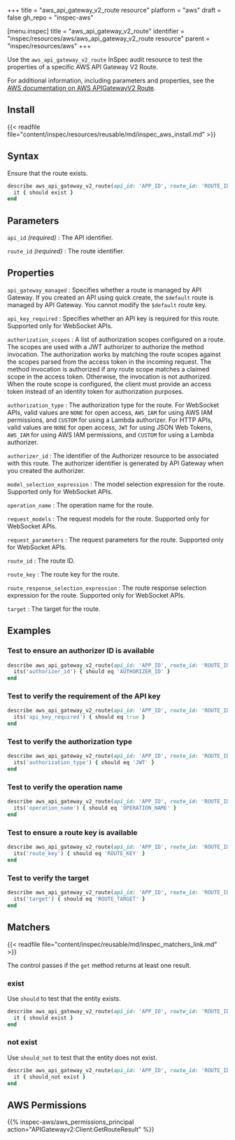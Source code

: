 +++
title = "aws_api_gateway_v2_route resource"
platform = "aws"
draft = false
gh_repo = "inspec-aws"

[menu.inspec]
title = "aws_api_gateway_v2_route"
identifier = "inspec/resources/aws/aws_api_gateway_v2_route resource"
parent = "inspec/resources/aws"
+++

Use the `aws_api_gateway_v2_route` InSpec audit resource to test the properties of a specific AWS API Gateway V2 Route.

For additional information, including parameters and properties, see the [AWS documentation on AWS APIGatewayV2 Route](https://docs.aws.amazon.com/AWSCloudFormation/latest/UserGuide/aws-resource-apigatewayv2-route.html).

## Install

{{< readfile file="content/inspec/resources/reusable/md/inspec_aws_install.md" >}}

## Syntax

Ensure that the route exists.

```ruby
describe aws_api_gateway_v2_route(api_id: 'APP_ID', route_id: 'ROUTE_ID') do
  it { should exist }
end
```

## Parameters

`api_id` _(required)_
: The API identifier.

`route_id` _(required)_
: The route identifier.

## Properties

`api_gateway_managed`
: Specifies whether a route is managed by API Gateway. If you created an API using quick create, the `$default` route is managed by API Gateway. You cannot modify the `$default` route key.

`api_key_required`
: Specifies whether an API key is required for this route. Supported only for WebSocket APIs.

`authorization_scopes`
: A list of authorization scopes configured on a route. The scopes are used with a JWT authorizer to authorize the method invocation. The authorization works by matching the route scopes against the scopes parsed from the access token in the incoming request. The method invocation is authorized if any route scope matches a claimed scope in the access token. Otherwise, the invocation is not authorized. When the route scope is configured, the client must provide an access token instead of an identity token for authorization purposes.

`authorization_type`
: The authorization type for the route. For WebSocket APIs, valid values are `NONE` for open access, `AWS_IAM` for using AWS IAM permissions, and `CUSTOM` for using a Lambda authorizer. For HTTP APIs, valid values are `NONE` for open access, `JWT` for using JSON Web Tokens, `AWS_IAM` for using AWS IAM permissions, and `CUSTOM` for using a Lambda authorizer.

`authorizer_id`
: The identifier of the Authorizer resource to be associated with this route. The authorizer identifier is generated by API Gateway when you created the authorizer.

`model_selection_expression`
: The model selection expression for the route. Supported only for WebSocket APIs.

`operation_name`
: The operation name for the route.

`request_models`
: The request models for the route. Supported only for WebSocket APIs.

`request_parameters`
: The request parameters for the route. Supported only for WebSocket APIs.

`route_id`
: The route ID.

`route_key`
: The route key for the route.

`route_response_selection_expression`
: The route response selection expression for the route. Supported only for WebSocket APIs.

`target`
: The target for the route.

## Examples

### Test to ensure an authorizer ID is available

```ruby
describe aws_api_gateway_v2_route(api_id: 'APP_ID', route_id: 'ROUTE_ID') do
  its('authorizer_id') { should eq 'AUTHORIZER_ID' }
end
```

### Test to verify the requirement of the API key

```ruby
describe aws_api_gateway_v2_route(api_id: 'APP_ID', route_id: 'ROUTE_ID') do
  its('api_key_required') { should eq true }
end
```

### Test to verify the authorization type

```ruby
describe aws_api_gateway_v2_route(api_id: 'APP_ID', route_id: 'ROUTE_ID') do
  its('authorization_type') { should eq 'JWT' }
end
```

### Test to verify the operation name

```ruby
describe aws_api_gateway_v2_route(api_id: 'APP_ID', route_id: 'ROUTE_ID') do
  its('operation_name') { should eq 'OPERATION_NAME' }
end
```

### Test to ensure a route key is available

```ruby
describe aws_api_gateway_v2_route(api_id: 'APP_ID', route_id: 'ROUTE_ID') do
  its('route_key') { should eq 'ROUTE_KEY' }
end
```

### Test to verify the target

```ruby
describe aws_api_gateway_v2_route(api_id: 'APP_ID', route_id: 'ROUTE_ID') do
  its('target') { should eq 'ROUTE_TARGET' }
end
```

## Matchers

{{< readfile file="content/inspec/reusable/md/inspec_matchers_link.md" >}}

The control passes if the `get` method returns at least one result.

### exist

Use `should` to test that the entity exists.

```ruby
describe aws_api_gateway_v2_route(api_id: 'APP_ID', route_id: 'ROUTE_ID') do
  it { should exist }
end
```

### not exist

Use `should_not` to test that the entity does not exist.

```ruby
describe aws_api_gateway_v2_route(api_id: 'APP_ID', route_id: 'ROUTE_ID') do
  it { should_not exist }
end
```

## AWS Permissions

{{% inspec-aws/aws_permissions_principal action="APIGatewayv2:Client:GetRouteResult" %}}
